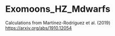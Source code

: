 # Exomoons_HZ_Mdwarfs
Calculations from Martínez-Rodríguez et al. (2019)
https://arxiv.org/abs/1910.12054
